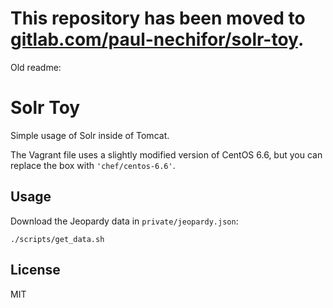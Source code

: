 # This repository has been moved to [gitlab.com/paul-nechifor/solr-toy](http://gitlab.com/paul-nechifor/solr-toy).

Old readme:

# Solr Toy

Simple usage of Solr inside of Tomcat.

The Vagrant file uses a slightly modified version of CentOS 6.6, but you can
replace the box with `'chef/centos-6.6'`.

## Usage

Download the Jeopardy data in `private/jeopardy.json`:

    ./scripts/get_data.sh

## License

MIT
